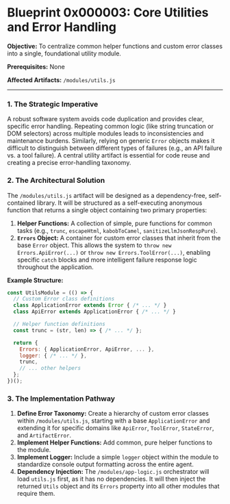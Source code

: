 # Blueprint 0x000003: Core Utilities and Error Handling

**Objective:** To centralize common helper functions and custom error classes into a single, foundational utility module.

**Prerequisites:** None

**Affected Artifacts:** `/modules/utils.js`

---

### 1. The Strategic Imperative

A robust software system avoids code duplication and provides clear, specific error handling. Repeating common logic (like string truncation or DOM selectors) across multiple modules leads to inconsistencies and maintenance burdens. Similarly, relying on generic `Error` objects makes it difficult to distinguish between different types of failures (e.g., an API failure vs. a tool failure). A central utility artifact is essential for code reuse and creating a precise error-handling taxonomy.

### 2. The Architectural Solution

The `/modules/utils.js` artifact will be designed as a dependency-free, self-contained library. It will be structured as a self-executing anonymous function that returns a single object containing two primary properties:

1.  **Helper Functions:** A collection of simple, pure functions for common tasks (e.g., `trunc`, `escapeHtml`, `kabobToCamel`, `sanitizeLlmJsonRespPure`).
2.  **`Errors` Object:** A container for custom error classes that inherit from the base `Error` object. This allows the system to `throw new Errors.ApiError(...)` or `throw new Errors.ToolError(...)`, enabling specific `catch` blocks and more intelligent failure response logic throughout the application.

**Example Structure:**
```javascript
const UtilsModule = (() => {
  // Custom Error class definitions
  class ApplicationError extends Error { /* ... */ }
  class ApiError extends ApplicationError { /* ... */ }

  // Helper function definitions
  const trunc = (str, len) => { /* ... */ };

  return {
    Errors: { ApplicationError, ApiError, ... },
    logger: { /* ... */ },
    trunc,
    // ... other helpers
  };
})();
```

### 3. The Implementation Pathway

1.  **Define Error Taxonomy:** Create a hierarchy of custom error classes within `/modules/utils.js`, starting with a base `ApplicationError` and extending it for specific domains like `ApiError`, `ToolError`, `StateError`, and `ArtifactError`.
2.  **Implement Helper Functions:** Add common, pure helper functions to the module.
3.  **Implement Logger:** Include a simple `logger` object within the module to standardize console output formatting across the entire agent.
4.  **Dependency Injection:** The `/modules/app-logic.js` orchestrator will load `utils.js` first, as it has no dependencies. It will then inject the returned `Utils` object and its `Errors` property into all other modules that require them.